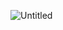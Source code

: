 ![Untitled](https://user-images.githubusercontent.com/117073615/234032485-4090a1e3-2a44-470b-9f20-bc754c829bf0.png)
